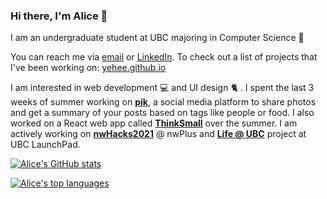 ### Hi there, I'm Alice 👋

I am an undergraduate student at UBC majoring in Computer Science :seedling:

You can reach me via [email](mailto:aliceykim0828@gmail.com?Subject=Hi%20there!) or [LinkedIn](https://linkedin.com/in/yehee). To check out a list of projects that I've been working on: [yehee.github.io](https://yehee.github.io)

I am interested in web development :computer: and UI design :cat2: . I spent the last 3 weeks of summer working on [**pik**](https://akhl.me), a social media platform to share photos and get a summary of your posts based on tags like people or food. I also worked on a React web app called [**ThinkSmall**](https://github.com/CPSC436/ThinkSmall) over the summer. I am actively working on [**nwHacks2021**](https://nwhacks.io) @ nwPlus and [**Life @ UBC**](https://github.com/ubclaunchpad/life-at-ubc) project at UBC LaunchPad.

[![Alice's GitHub stats](https://github-readme-stats.vercel.app/api?username=yehee&hide=stars&show_icons=true&hide_title=true&count_private=true&include_all_commits=true)](https://yehee.github.io)

[![Alice's top languages](https://github-readme-stats.vercel.app/api/top-langs/?username=yehee&layout=compact&hide_title=true)](https://github.com/anuraghazra/github-readme-stats)
